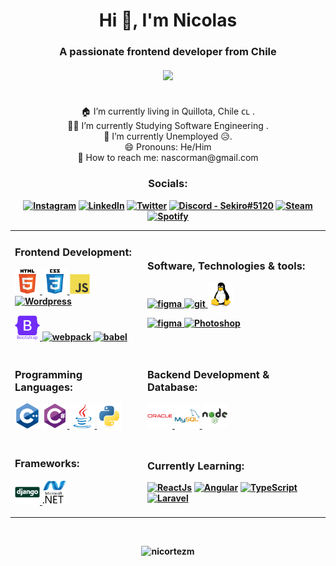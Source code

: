 <h1 align="center">Hi 👋, I'm Nicolas</h1>
<h3 align="center">A passionate frontend developer from Chile<br><br>
<img width="20%" src="https://images.squarespace-cdn.com/content/v1/59ce619051a58496e0a0a3fe/1562900586254-JYMGE6W5FB59CWFXQZMP/ke17ZwdGBToddI8pDm48kN39RqJWGK8_yd06nMkDVQtZw-zPPgdn4jUwVcJE1ZvWEtT5uBSRWt4vQZAgTJucoTqqXjS3CfNDSuuf31e0tVH1JnGfgCuNK1zHVapKjauTUnVy-HMSn5OepKQhEgGSCD-3CTWZQ124CTRPXn-dnvM/vagabond.gif"><br><br></h3>



<p align="center"> 
🏠 I’m currently living in Quillota, Chile ᴄʟ . <br/>
👨‍💻 I’m currently Studying Software Engineering .<br/>
🔭 I’m currently Unemployed 😥.<br/>
😄 Pronouns: He/Him <br/>
🚀 How to reach me: nascorman@gmail.com
</p>


<b><h3 align="center"> Socials:</h3><b/>
<p align="center">
<a href="https://instagram.com/sjerkz"><img alt="Instagram" title="Instagram" height="35" width="35" src="https://raw.githubusercontent.com/hussainweb/hussainweb/main/icons/instagram.png"></a>
<a href="https://linkedin.com/in/cortezmanzano"><img alt="LinkedIn" title="LinkedIn" height="35" width="35" src="https://raw.githubusercontent.com/peterthehan/peterthehan/master/assets/linkedin.svg"></a>
<a href="https://twitter.com/bixtsicor"><img alt="Twitter" title="Twitter" height="35" width="35" src="https://raw.githubusercontent.com/peterthehan/peterthehan/master/assets/twitter.svg"></a>  
<a href="https://discord.gg/VBHXeAnG"><img alt="Discord - Sekiro#5120" title="Discord - Sekiro#5120" height="35" width="35" src="https://raw.githubusercontent.com/peterthehan/peterthehan/master/assets/discord.svg"></a>  <a href="https://steamcommunity.com/id/fas1l"><img alt="Steam" title="Steam" height="35" width="35" src="https://raw.githubusercontent.com/peterthehan/peterthehan/master/assets/steam.svg"></a>  <a href="https://open.spotify.com/user/bixtsicor"><img alt="Spotify" title="Spotify" height="35" width="35" src="https://raw.githubusercontent.com/peterthehan/peterthehan/master/assets/spotify.svg"></a>
</p>


<table align="center">
<tbody>
<tr>
<td>

<b><h3 align="left">Frontend Development:</h3><b/>
<p align="left"> <a href="https://www.w3.org/html/" target="_blank"> <img src="https://raw.githubusercontent.com/devicons/devicon/master/icons/html5/html5-original-wordmark.svg" alt="html5" width="40" height="40"/> </a> <a href="https://www.w3schools.com/css/" target="_blank"> <img src="https://raw.githubusercontent.com/devicons/devicon/master/icons/css3/css3-original-wordmark.svg" alt="css3" width="40" height="40"/> </a> <a href="https://developer.mozilla.org/en-US/docs/Web/JavaScript" target="_blank"> <img src="https://raw.githubusercontent.com/devicons/devicon/master/icons/javascript/javascript-original.svg" alt="javascript" width="32" height="32"/> </a> <a href="https://Wordpress.com/"><img alt="Wordpress" title="Wordpress" height="35" width="35" src="https://raw.githubusercontent.com/hussainweb/hussainweb/main/icons/wordpress.png"></a>  

<a href="https://getbootstrap.com" target="_blank"> <img src="https://raw.githubusercontent.com/devicons/devicon/master/icons/bootstrap/bootstrap-plain-wordmark.svg" alt="bootstrap" width="40" height="40"/> </a><a href="https://webpack.js.org" target="_blank"> <img src="https://raw.githubusercontent.com/webpack/media/master/logo/icon-square-small.png" alt="webpack" width="40" height="40"/> </a><a href="https://babeljs.io/" target="_blank"> <img src="https://www.vectorlogo.zone/logos/babeljs/babeljs-icon.svg" alt="babel" width="40" height="40"/> </a>

</td>
<td>

<b><h3 align="left">Software, Technologies & tools:</h3>
<p align="left">
<a href="https://www.figma.com/" target="_blank"> <img src="https://www.vectorlogo.zone/logos/figma/figma-icon.svg" alt="figma" width="40" height="40"/> </a><a href="https://git-scm.com/" target="_blank"> <img src="https://www.vectorlogo.zone/logos/git-scm/git-scm-icon.svg" alt="git" width="40" height="40"/> </a><a href="https://www.linux.org/" target="_blank"> <img src="https://raw.githubusercontent.com/devicons/devicon/master/icons/linux/linux-original.svg" alt="linux" width="40" height="40"/> </a> 

<a href="https://www.figma.com/" target="_blank"> <img src="https://raw.githubusercontent.com/hussainweb/hussainweb/main/icons/vscode.png" alt="figma" width="40" height="40"/> </a><a href="https://www.adobe.com/" target="_blank"> <img src="https://upload.wikimedia.org/wikipedia/commons/thumb/a/af/Adobe_Photoshop_CC_icon.svg/512px-Adobe_Photoshop_CC_icon.svg.png" alt="Photoshop" width="40" height="40"/> </a>



</p>

</p>


</td>


</tr>
<tr>
<td>

<b><h3 align="left">Programming Languages:</h3><b/>
<p align="left"> <a href="https://www.w3schools.com/cpp/" target="_blank"> <img src="https://raw.githubusercontent.com/devicons/devicon/master/icons/cplusplus/cplusplus-original.svg" alt="cplusplus" width="40" height="40"/></a>  <a href="https://www.w3schools.com/cs/" target="_blank"> <img src="https://raw.githubusercontent.com/devicons/devicon/master/icons/csharp/csharp-original.svg" alt="csharp" width="40" height="40"/> </a><a href="https://www.java.com" target="_blank"> <img src="https://raw.githubusercontent.com/devicons/devicon/master/icons/java/java-original.svg" alt="java" width="40" height="40"/> </a><a href="https://www.python.org" target="_blank"> <img src="https://raw.githubusercontent.com/devicons/devicon/master/icons/python/python-original.svg" alt="python" width="40" height="40"/> </a></p>
</td>
<td>

<b><h3 align="left">Backend Development & Database:</h3><b/>
<p align="left"> <a href="https://www.oracle.com/" target="_blank"> <img src="https://raw.githubusercontent.com/devicons/devicon/master/icons/oracle/oracle-original.svg" alt="oracle" width="40" height="40"/> </a> <a href="https://www.mysql.com/" target="_blank"> <img src="https://raw.githubusercontent.com/devicons/devicon/master/icons/mysql/mysql-original-wordmark.svg" alt="mysql" width="40" height="40"/> </a><a href="https://nodejs.org" target="_blank"> <img src="https://raw.githubusercontent.com/devicons/devicon/master/icons/nodejs/nodejs-original-wordmark.svg" alt="nodejs" width="40" height="40"/> </a> 

</p>

</td>
</tr>
<tr>
<td>

<b><h3 align="left">Frameworks:</h3>
<p align="left"> <a href="https://www.djangoproject.com/" target="_blank"> <img src="https://raw.githubusercontent.com/devicons/devicon/master/icons/django/django-original.svg" alt="django" width="40" height="40"/> </a><a href="https://dotnet.microsoft.com/" target="_blank"> <img src="https://raw.githubusercontent.com/devicons/devicon/master/icons/dot-net/dot-net-original-wordmark.svg" alt="dotnet" width="40" height="40"/> </a></td>
<td>

<b><h3 align="left">Currently Learning:</h3><b/>
<p align="left">
<a href="https://reactjs.org/"><img alt="ReactJs" title="ReactJs" height="35" width="35" src="https://raw.githubusercontent.com/hussainweb/hussainweb/main/icons/react.png"></a> <a href="https://angular.io/"><img alt="Angular" title="Angular" height="35" width="35" src="https://raw.githubusercontent.com/hussainweb/hussainweb/main/icons/angular.png"></a> <a href="https://www.typescriptlang.org/"><img alt="TypeScript" title="TypeScript" height="35" width="35" src="https://raw.githubusercontent.com/hussainweb/hussainweb/main/icons/typescript.png"></a> <a href="https://laravel.com/"><img alt="Laravel" title="Laravel" height="35" width="35" src="https://raw.githubusercontent.com/hussainweb/hussainweb/main/icons/laravel.png"></a>
</p>

</td>
</tr>
</tbody>

</table>

<br>
<p align="center"><img  src="https://github-readme-stats.vercel.app/api/top-langs?username=nicortezm&show_icons=true&locale=en&layout=compact" alt="nicortezm" /></p>        

